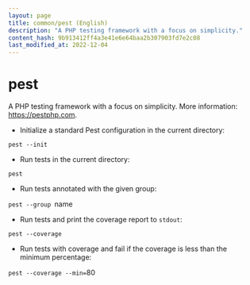 ```yaml
---
layout: page
title: common/pest (English)
description: "A PHP testing framework with a focus on simplicity."
content_hash: 9b913412ff4a3e41e6e64baa2b307903fd7e2c08
last_modified_at: 2022-12-04
---
```

# pest

A PHP testing framework with a focus on simplicity.
More information: <https://pestphp.com>.

- Initialize a standard Pest configuration in the current directory:

`pest --init`

- Run tests in the current directory:

`pest`

- Run tests annotated with the given group:

`pest --group `<span class="tldr-var badge badge-pill bg-dark-lm bg-white-dm text-white-lm text-dark-dm font-weight-bold">name</span>

- Run tests and print the coverage report to `stdout`:

`pest --coverage`

- Run tests with coverage and fail if the coverage is less than the minimum percentage:

`pest --coverage --min=`<span class="tldr-var badge badge-pill bg-dark-lm bg-white-dm text-white-lm text-dark-dm font-weight-bold">80</span>
